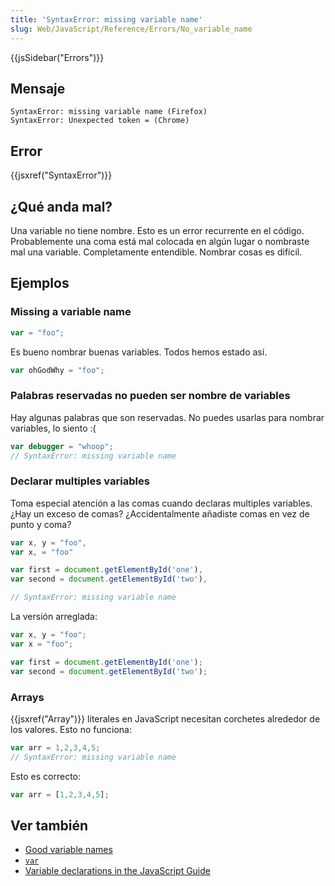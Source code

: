 ```yaml
---
title: 'SyntaxError: missing variable name'
slug: Web/JavaScript/Reference/Errors/No_variable_name
---
```


{{jsSidebar("Errors")}}

## Mensaje

```
SyntaxError: missing variable name (Firefox)
SyntaxError: Unexpected token = (Chrome)
```

## Error

{{jsxref("SyntaxError")}}

## ¿Qué anda mal?

Una variable no tiene nombre. Esto es un error recurrente en el código. Probablemente una coma está mal colocada en algún lugar o nombraste mal una variable. Completamente entendible. Nombrar cosas es difícil.

## Ejemplos

### Missing a variable name

```js example-bad
var = "foo";
```

Es bueno nombrar buenas variables. Todos hemos estado así.

```js example-good
var ohGodWhy = "foo";
```

### Palabras reservadas no pueden ser nombre de variables

Hay algunas palabras que son reservadas. No puedes usarlas para nombrar variables, lo siento :(

```js example-bad
var debugger = "whoop";
// SyntaxError: missing variable name
```

### Declarar multiples variables

Toma especial atención a las comas cuando declaras multiples variables. ¿Hay un exceso de comas? ¿Accidentalmente añadiste comas en vez de punto y coma?

```js example-bad
var x, y = "foo",
var x, = "foo"

var first = document.getElementById('one'),
var second = document.getElementById('two'),

// SyntaxError: missing variable name
```

La versión arreglada:

```js example-good
var x, y = "foo";
var x = "foo";

var first = document.getElementById('one');
var second = document.getElementById('two');
```

### Arrays

{{jsxref("Array")}} literales en JavaScript necesitan corchetes alrededor de los valores. Esto no funciona:

```js example-bad
var arr = 1,2,3,4,5;
// SyntaxError: missing variable name
```

Esto es correcto:

```js example-good
var arr = [1,2,3,4,5];
```

## Ver también

- [Good variable names](http://wiki.c2.com/?GoodVariableNames)
- [`var`](/es/docs/Web/JavaScript/Reference/Statements/var)
- [Variable declarations in the JavaScript Guide](/es/docs/Web/JavaScript/Guide/Grammar_and_types#Declarations)
